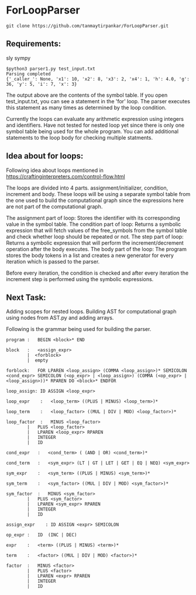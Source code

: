 # ForLoopParser
```
git clone https://github.com/tanmaytirpankar/ForLoopParser.git
```

## Requirements:
sly
sympy

```
$python3 parser1.py test_input.txt
Parsing completed
{'_caller_': None, 'x1': 10, 'x2': 8, 'x3': 2, 'x4': 1, 'h': 4.0, 'g': 36, 'y': 5, 'i': 7, 'x': 3}
```

The output above are the contents of the symbol table. 
If you open test_input.txt, you can see a statement in the 'for' loop. The parser executes this statement as many times as determined by the loop condition.

Currently the loops can evaluate any arithmetic expression using integers and identifiers. Have not tested for nested loop yet since there is only one symbol table being used for the whole program. You can add additional statements to the loop body for checking multiple statments.

## Idea about for loops:
Following idea about loops mentioned in https://craftinginterpreters.com/control-flow.html

The loops are divided into 4 parts. assignment/initializer, condition, increment and body. These loops will be using a separate symbol table from the one used to build the computational graph since the expressions here are not part of the computational graph.

The assignment part of loop: Stores the identifier with its corresponding value in the symbol table.
The condition part of loop: Returns a symbolic expression that will fetch values of the free_symbols from the symbol table and check whether loop should be repeated or not.
The step part of loop: Returns a symbolic expression that will perform the increment/decrement operation after the body executes.
The body part of the loop: The program stores the body tokens in a list and creates a new generator for every iteration which is passed to the parser.

Before every iteration, the condition is checked and after every iteration the increment step is performed using the symbolic expressions.

## Next Task:
Adding scopes for nested loops.
Building AST for computational graph using nodes from AST.py and adding arrays.

Following is the grammar being used for building the parser. 
```
program :   BEGIN <block>* END

block   :   <assign_expr>
        |  <forblock>
        |  empty

forblock:   FOR LPAREN <loop_assign> (COMMA <loop_assign>)* SEMICOLON <cond_expr> SEMICOLON (<op_expr> | <loop_assign>) (COMMA (<op_expr> | <loop_assign>))* RPAREN DO <block>* ENDFOR

loop_assign: ID ASSIGN <loop_expr>

loop_expr    :   <loop_term> ((PLUS | MINUS) <loop_term>)*

loop_term    :   <loop_factor> ((MUL | DIV | MOD) <loop_factor>)*

loop_factor  :   MINUS <loop_factor>
        |   PLUS <loop_factor>
        |   LPAREN <loop_expr> RPAREN
        |   INTEGER
        |   ID

cond_expr   :   <cond_term> ( (AND | OR) <cond_term>)*

cond_term   :   <sym_expr> (LT | GT | LET | GET | EQ | NEQ) <sym_expr>

sym_expr    :   <sym_term> ((PLUS | MINUS) <sym_term>)*

sym_term    :   <sym_factor> ((MUL | DIV | MOD) <sym_factor>)*

sym_factor  :   MINUS <sym_factor>
        |   PLUS <sym_factor>
        |   LPAREN <sym_expr> RPAREN
        |   INTEGER
        |   ID

assign_expr    : ID ASSIGN <expr> SEMICOLON

op_expr :   ID  (INC | DEC)

expr    :   <term> ((PLUS | MINUS) <term>)*

term    :   <factor> ((MUL | DIV | MOD) <factor>)*

factor  :   MINUS <factor>
        |   PLUS <factor>
        |   LPAREN <expr> RPAREN
        |   INTEGER
        |   ID

```
